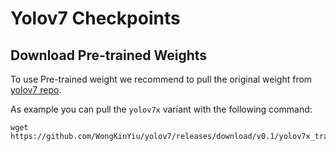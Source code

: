# Yolov7 Checkpoints

## Download Pre-trained Weights

To use Pre-trained weight we recommend to pull the original weight from [yolov7 repo](https://github.com/WongKinYiu/yolov7/tree/main).

As example you can pull the `yolov7x` variant with the following command:

```
wget https://github.com/WongKinYiu/yolov7/releases/download/v0.1/yolov7x_training.pt
```
